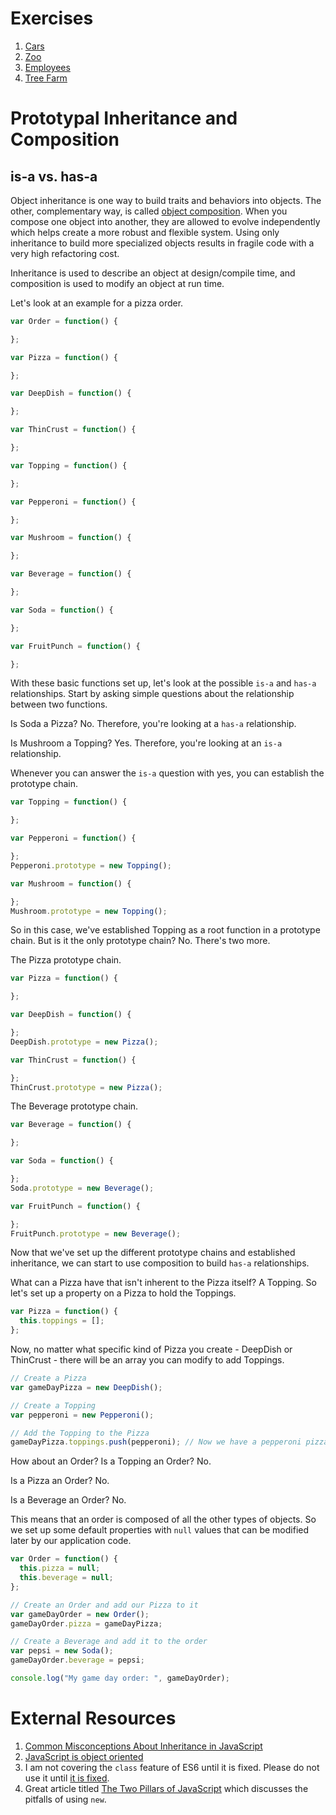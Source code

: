 # Exercises

1. [Cars](../exercises/4-prototypal/PROTOTYPAL_CARS.md)
1. [Zoo](../exercises/4-prototypal/PROTOTYPAL_ZOO.md)
1. [Employees](../exercises/4-prototypal/PROTOTYPAL_EMPLOYEES.md)
1. [Tree Farm](../exercises/4-prototypal/PROTOTYPAL_TREE_FARM.md)

# Prototypal Inheritance and Composition

## is-a vs. has-a

Object inheritance is one way to build traits and behaviors into objects. The other, complementary way, is called [object composition](https://en.wikipedia.org/wiki/Object_composition). When you compose one object into another, they are allowed to evolve independently which helps create a more robust and flexible system. Using only inheritance to build more specialized objects results in fragile code with a very high refactoring cost.

Inheritance is used to describe an object at design/compile time, and composition is used to modify an object at run time.

Let's look at an example for a pizza order.

```js
var Order = function() {

};

var Pizza = function() {

};

var DeepDish = function() {

};

var ThinCrust = function() {

};

var Topping = function() {

};

var Pepperoni = function() {

};

var Mushroom = function() {

};

var Beverage = function() {

};

var Soda = function() {

};

var FruitPunch = function() {

};
```

With these basic functions set up, let's look at the possible `is-a` and `has-a` relationships. Start by asking simple questions about the relationship between two functions.

Is Soda a Pizza? No. Therefore, you're looking at a `has-a` relationship.

Is Mushroom a Topping? Yes. Therefore, you're looking at an `is-a` relationship.

Whenever you can answer the `is-a` question with yes, you can establish the prototype chain.

```js
var Topping = function() {

};

var Pepperoni = function() {

};
Pepperoni.prototype = new Topping();

var Mushroom = function() {

};
Mushroom.prototype = new Topping();
```

So in this case, we've established Topping as a root function in a prototype chain. But is it the only prototype chain? No. There's two more.

The Pizza prototype chain.

```js
var Pizza = function() {

};

var DeepDish = function() {

};
DeepDish.prototype = new Pizza();

var ThinCrust = function() {

};
ThinCrust.prototype = new Pizza();
```

The Beverage prototype chain.

```js
var Beverage = function() {

};

var Soda = function() {

};
Soda.prototype = new Beverage();

var FruitPunch = function() {

};
FruitPunch.prototype = new Beverage();
```

Now that we've set up the different prototype chains and established inheritance, we can start to use composition to build `has-a` relationships.

What can a Pizza have that isn't inherent to the Pizza itself? A Topping. So let's set up a property on a Pizza to hold the Toppings.

```js
var Pizza = function() {
  this.toppings = [];
};
```

Now, no matter what specific kind of Pizza you create - DeepDish or ThinCrust - there will be an array you can modify to add Toppings.

```js
// Create a Pizza
var gameDayPizza = new DeepDish();

// Create a Topping
var pepperoni = new Pepperoni();

// Add the Topping to the Pizza
gameDayPizza.toppings.push(pepperoni); // Now we have a pepperoni pizza
```

How about an Order? Is a Topping an Order? No.

Is a Pizza an Order? No.

Is a Beverage an Order? No.

This means that an order is composed of all the other types of objects. So we set up some default properties with `null` values that can be modified later by our application code.

```js
var Order = function() {
  this.pizza = null;
  this.beverage = null;
};

// Create an Order and add our Pizza to it
var gameDayOrder = new Order();
gameDayOrder.pizza = gameDayPizza;

// Create a Beverage and add it to the order
var pepsi = new Soda();
gameDayOrder.beverage = pepsi;

console.log("My game day order: ", gameDayOrder);
```

# External Resources

1. [Common Misconceptions About Inheritance in JavaScript](https://medium.com/javascript-scene/common-misconceptions-about-inheritance-in-javascript-d5d9bab29b0a#.2le5vxm7w)
1. [JavaScript is object oriented](https://medium.com/just-javascript/javascript-is-object-oriented-a6f5e0f440f3#)
1. I am not covering the `class` feature of ES6 until it is fixed. Please do not use it until [it is fixed](https://medium.com/javascript-scene/how-to-fix-the-es6-class-keyword-2d42bb3f4caf#).
1. Great article titled [The Two Pillars of JavaScript](https://medium.com/javascript-scene/the-two-pillars-of-javascript-ee6f3281e7f3#.8a0kdyghs) which discusses the pitfalls of using `new`.
